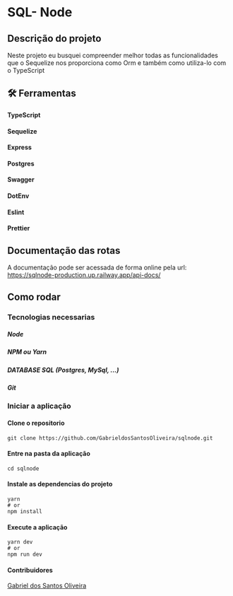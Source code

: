 # SQL- Node

## Descrição do projeto
Neste projeto eu busquei compreender melhor todas as funcionalidades que o Sequelize nos proporciona como Orm e também como utiliza-lo com o TypeScript

## 🛠️ Ferramentas

#### TypeScript
#### Sequelize 
#### Express
#### Postgres
#### Swagger
#### DotEnv
#### Eslint
#### Prettier

## Documentação das rotas

A documentação pode ser acessada de forma online pela url: https://sqlnode-production.up.railway.app/api-docs/

## Como rodar

### Tecnologias necessarias

##### Node
##### NPM ou Yarn
##### DATABASE SQL (Postgres, MySql, ...)
##### Git

### Iniciar a aplicação

#### Clone o repositorio

```
git clone https://github.com/GabrieldosSantosOliveira/sqlnode.git
```
#### Entre na pasta da aplicação

```
cd sqlnode
```
#### Instale as dependencias do projeto
```
yarn
# or
npm install
```
#### Execute a aplicação 
```
yarn dev
# or
npm run dev
```
#### Contribuidores
[Gabriel dos Santos Oliveira](https://www.linkedin.com/in/gabriel-dos-santos-oliveira-24b67b243/)
